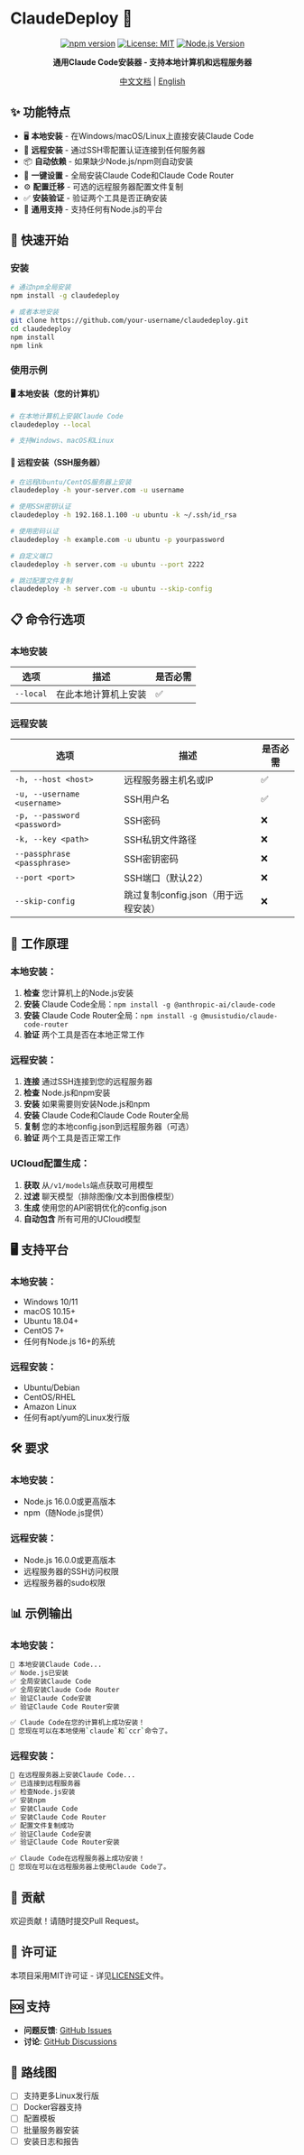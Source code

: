 # ClaudeDeploy 🚀

<div align="center">

[![npm version](https://badge.fury.io/js/claudedeploy.svg)](https://badge.fury.io/js/claudedeploy)
[![License: MIT](https://img.shields.io/badge/License-MIT-yellow.svg)](https://opensource.org/licenses/MIT)
[![Node.js Version](https://img.shields.io/badge/node-%3E%3D16.0.0-brightgreen.svg)](https://nodejs.org/)

**通用Claude Code安装器 - 支持本地计算机和远程服务器**

[中文文档](README_CN.md) | [English](README.md)

</div>

## ✨ 功能特点

- 🖥️ **本地安装** - 在Windows/macOS/Linux上直接安装Claude Code
- 🔐 **远程安装** - 通过SSH零配置认证连接到任何服务器
- 📦 **自动依赖** - 如果缺少Node.js/npm则自动安装
- 🚀 **一键设置** - 全局安装Claude Code和Claude Code Router
- ⚙️ **配置迁移** - 可选的远程服务器配置文件复制
- ✅ **安装验证** - 验证两个工具是否正确安装
- 🎯 **通用支持** - 支持任何有Node.js的平台

## 🚀 快速开始

### 安装
```bash
# 通过npm全局安装
npm install -g claudedeploy

# 或者本地安装
git clone https://github.com/your-username/claudedeploy.git
cd claudedeploy
npm install
npm link
```

### 使用示例

#### 🖥️ 本地安装（您的计算机）
```bash
# 在本地计算机上安装Claude Code
claudedeploy --local

# 支持Windows、macOS和Linux
```

#### 🔐 远程安装（SSH服务器）
```bash
# 在远程Ubuntu/CentOS服务器上安装
claudedeploy -h your-server.com -u username

# 使用SSH密钥认证
claudedeploy -h 192.168.1.100 -u ubuntu -k ~/.ssh/id_rsa

# 使用密码认证
claudedeploy -h example.com -u ubuntu -p yourpassword

# 自定义端口
claudedeploy -h server.com -u ubuntu --port 2222

# 跳过配置文件复制
claudedeploy -h server.com -u ubuntu --skip-config
```

## 📋 命令行选项

### 本地安装
| 选项 | 描述 | 是否必需 |
|------|------|----------|
| `--local` | 在此本地计算机上安装 | ✅ |

### 远程安装
| 选项 | 描述 | 是否必需 |
|------|------|----------|
| `-h, --host <host>` | 远程服务器主机名或IP | ✅ |
| `-u, --username <username>` | SSH用户名 | ✅ |
| `-p, --password <password>` | SSH密码 | ❌ |
| `-k, --key <path>` | SSH私钥文件路径 | ❌ |
| `--passphrase <passphrase>` | SSH密钥密码 | ❌ |
| `--port <port>` | SSH端口（默认22） | ❌ |
| `--skip-config` | 跳过复制config.json（用于远程安装） | ❌ |

## 🔧 工作原理

### 本地安装：
1. **检查** 您计算机上的Node.js安装
2. **安装** Claude Code全局：`npm install -g @anthropic-ai/claude-code`
3. **安装** Claude Code Router全局：`npm install -g @musistudio/claude-code-router`
4. **验证** 两个工具是否在本地正常工作

### 远程安装：
1. **连接** 通过SSH连接到您的远程服务器
2. **检查** Node.js和npm安装
3. **安装** 如果需要则安装Node.js和npm
4. **安装** Claude Code和Claude Code Router全局
5. **复制** 您的本地config.json到远程服务器（可选）
6. **验证** 两个工具是否正常工作

### UCloud配置生成：
1. **获取** 从`/v1/models`端点获取可用模型
2. **过滤** 聊天模型（排除图像/文本到图像模型）
3. **生成** 使用您的API密钥优化的config.json
4. **自动包含** 所有可用的UCloud模型

## 🖥️ 支持平台

### 本地安装：
- Windows 10/11
- macOS 10.15+
- Ubuntu 18.04+
- CentOS 7+
- 任何有Node.js 16+的系统

### 远程安装：
- Ubuntu/Debian
- CentOS/RHEL
- Amazon Linux
- 任何有apt/yum的Linux发行版

## 🛠️ 要求

### 本地安装：
- Node.js 16.0.0或更高版本
- npm（随Node.js提供）

### 远程安装：
- Node.js 16.0.0或更高版本
- 远程服务器的SSH访问权限
- 远程服务器的sudo权限

## 📊 示例输出

### 本地安装：
```bash
🚀 本地安装Claude Code...
✅ Node.js已安装
✅ 全局安装Claude Code
✅ 全局安装Claude Code Router
✅ 验证Claude Code安装
✅ 验证Claude Code Router安装

✅ Claude Code在您的计算机上成功安装！
🎉 您现在可以在本地使用`claude`和`ccr`命令了。
```

### 远程安装：
```bash
🚀 在远程服务器上安装Claude Code...
✅ 已连接到远程服务器
✅ 检查Node.js安装
✅ 安装npm
✅ 安装Claude Code
✅ 安装Claude Code Router
✅ 配置文件复制成功
✅ 验证Claude Code安装
✅ 验证Claude Code Router安装

✅ Claude Code在远程服务器上成功安装！
🎉 您现在可以在远程服务器上使用Claude Code了。
```

## 🤝 贡献

欢迎贡献！请随时提交Pull Request。

## 📄 许可证

本项目采用MIT许可证 - 详见[LICENSE](LICENSE)文件。

## 🆘 支持

- **问题反馈**: [GitHub Issues](https://github.com/your-username/claudedeploy/issues)
- **讨论**: [GitHub Discussions](https://github.com/your-username/claudedeploy/discussions)

## 🎯 路线图

- [ ] 支持更多Linux发行版
- [ ] Docker容器支持
- [ ] 配置模板
- [ ] 批量服务器安装
- [ ] 安装日志和报告